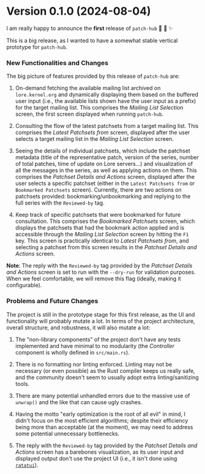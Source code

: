 # Version 0.1.0 (2024-08-04)

I am really happy to announce the **first** release of `patch-hub` :tada:
:confetti_ball: :sparkles:

This is a big release, as I wanted to have a somewhat stable vertical prototype
for `patch-hub`.

### New Functionalities and Changes

The big picture of features provided by this release of `patch-hub` are:

1. On-demand fetching the available mailing list archived on `lore.kernel.org`
and dynamically displaying them based on the buffered user input (i.e., the
available lists shown have the user input as a prefix) for the target mailing
list. This comprises the _Mailing List Selection_ screen, the first screen
displayed when running `patch-hub`.

2. Consulting the flow of the latest patchsets from a target mailing list. This
comprises the _Latest Patchsets from_ screen, displayed after the user selects a
target mailing list in the _Mailing List Selection_ screen.

3. Seeing the details of individual patchsets, which include the patchset
metadata (title of the representative patch, version of the series, number of
total patches, time of update on Lore servers...) and visualization of all the
messages in the series, as well as applying actions on them. This comprises the
_Patchset Details and Actions_ screen, displayed after the user selects a
specific patchset (either in the `Latest Patchsets from` or `Bookmarked
Patchsets` screen). Currently, there are two actions on patchsets provided:
bookmarking/unbookmarking and replying to the full series with the `Reviewed-by`
tag.

4. Keep track of specific patchsets that were bookmarked for future
consultation. This comprises the _Bookmarked Patchsets_ screen, which displays
the patchsets that had the bookmark action applied and is accessible through the
_Mailing List Selection_ screen by hitting the `F1` key. This screen is
practically identical to _Latest Patchsets from_, and selecting a patchset from
this screen results in the _Patchset Details and Actions_ screen.

**Note**: The reply with the `Reviewed-by` tag provided by the _Patchset Details
and Actions_ screen is set to run with the `--dry-run` for validation purposes.
When we feel comfortable, we will remove this flag (ideally, making it
configurable).

### Problems and Future Changes

The project is still in the prototype stage for this first release, as the UI
and functionality will probably mutate a lot. In terms of the project
architecture, overall structure, and robustness, it will also mutate a lot: 

1. The "non-library components" of the project don't have any tests implemented
and have minimal to no modularity (the _Controller_ component is wholly defined
in `src/main.rs`).

2. There is no formatting nor linting enforced. Linting may not be necessary (or
even possible) as the Rust compiler keeps us really safe, and the community
doesn't seem to usually adopt extra linting/sanitizing tools.

3. There are many potential unhandled errors due to the massive use of
`unwrap()` and the like that can cause ugly crashes.

4. Having the motto "early optimization is the root of all evil" in mind, I
didn't focus on the most efficient algorithms; despite their efficiency being
more than acceptable (at the moment), we may need to address some potential
unnecessary bottlenecks.

5.  The reply with the `Reviewed-by` tag provided by the _Patchset Details and
Actions_ screen has a barebones visualization, as its user input and displayed
output don't use the project UI (i.e., it isn't done using
[`ratatui`](https://ratatui.rs/)).
